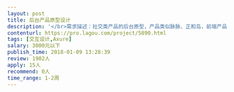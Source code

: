 ```yaml
---                
layout: post       
title: 后台产品原型设计           
description: '</br>需求描述：社交类产品的后台原型，产品类似脉脉、正和岛，前端产品原型已经基本完成。不排斥套用模板，接单后会将前端产品原型与您对接交流。</br>完成时间：2周内</br>'     
contenturl: https://pro.lagou.com/project/5890.html      
tags: [交互设计,Axure]            
salary: 3000元以下          
publish_time: 2018-01-09 13:28:39         
review: 1902人                   
apply: 15人                   
recommend: 0人                   
time_range: 1-2周              
---                 
```

